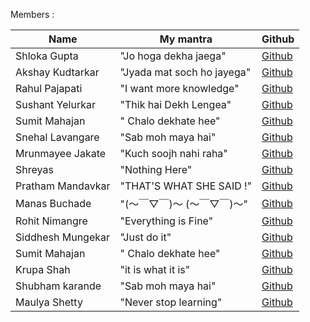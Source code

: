 Members :


| Name             | My mantra                                                   | Github                                              |
|------------------|-------------------------------------------------------------|-----------------------------------------------------|  
| Shloka Gupta     | "Jo hoga dekha jaega"                                       | [Github](https://github.com/chicken-biryani)        |
| Akshay Kudtarkar | "Jyada mat soch ho jayega"                                  | [Github](https://github.com/akshay1552/)            |
| Rahul Pajapati   | "I want more knowledge"                                     | [Github](https://github.com/Lee3060)                |
| Sushant Yelurkar | "Thik hai Dekh Lengea"                                      | [Github](https://github.com/SushantYelurkar)        |
|Sumit Mahajan    |" Chalo dekhate hee"    |[Github](https://github.com/sumitmahajan2001)       |
| Snehal Lavangare | "Sab moh maya hai"                                          | [Github](https://github.com/Snehal193)              |
| Mrunmayee Jakate | "Kuch soojh nahi raha"  | [Github](https://github.com/mrunmayee9601) |
| Shreyas          | "Nothing Here"                                              | [Github](https://github.com/Shrey3009)              |
| Pratham Mandavkar| "THAT'S WHAT SHE SAID !"                                    | [Github](https://github.com/PrathamOp)              |
| Manas Buchade    | "(～￣▽￣)～ (～￣▽￣)～"                                    | [Github](https://github.com/manasb15)               |
| Rohit Nimangre   | "Everything is Fine"                                        | [Github](https://github.com/rohit465)               |
| Siddhesh Mungekar| "Just do it"                                                | [Github](https://github.com/MSid01)                 |
|Sumit Mahajan     |" Chalo dekhate hee"                                         |[Github](https://github.com/sumitmahajan2001)        |
| Krupa Shah       | "it is what it is"                                          | [Github](https://github.com/krupas23)               |
| Shubham karande  | "Sab moh maya hai"                                          | [Github](https://github.com/shubhamkarande13)       |
| Maulya Shetty    | "Never stop learning"                                       |[Github](https://github.com/maulya230)               |